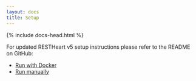 ```yaml
---
layout: docs
title: Setup
---
```


<div markdown="1" class="d-none d-xl-block col-xl-2 order-last bd-toc">

</div>
<div markdown="1" class="col-12 col-md-9 col-xl-8 py-md-3 bd-content">

{% include docs-head.html %}

<div class="alert alert-info" role="alert">
    <p class="mt-2">
        For updated RESTHeart v5 setup instructions please refer to the README on GitHub:
    </p>
    <p class="mt-2">
        <ul>
            <li><a target="_blank" href="https://github.com/softInstigate/restheart#run-with-docker" class="alert-link">Run with Docker</a></li>
            <li><a target="_blank" href="https://github.com/softInstigate/restheart#run-manually" class="alert-link">Run manually</a></li>
        </ul>
    </p>
</div>

</div>
